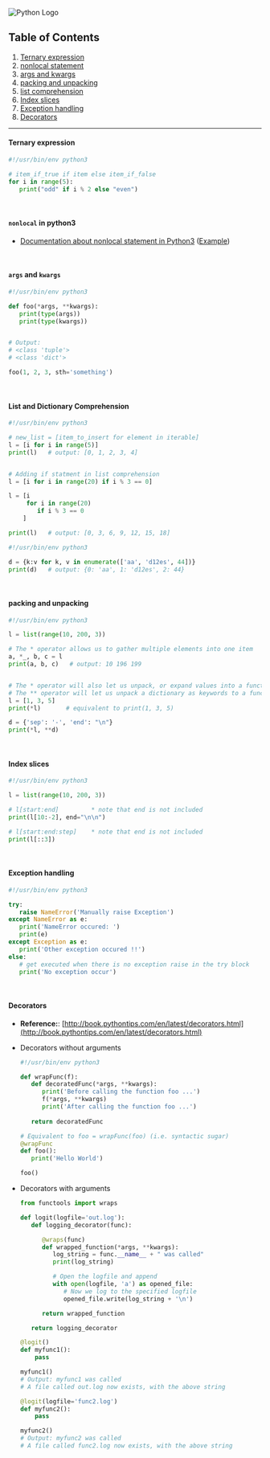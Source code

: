 ![Python Logo](https://www.python.org/static/community_logos/python-logo.png)

## Table of Contents
1. [Ternary expression](https://github.com/ZeroSword-X/programming/tree/master/python/advanced#ternary-expression)
1. [nonlocal statement](https://github.com/ZeroSword-X/programming/tree/master/python/advanced#nonlocal-in-python3)
1. [args and kwargs](https://github.com/ZeroSword-X/programming/tree/master/python/advanced#args-and-kwargs)
1. [packing and unpacking](https://github.com/ZeroSword-X/programming/tree/master/python/advanced#packing-and-unpacking)
1. [list comprehension](https://github.com/ZeroSword-X/programming/tree/master/python/advanced#list-and-dictionary-comprehension)
1. [Index slices](https://github.com/ZeroSword-X/programming/tree/master/python/advanced#index-slices)
1. [Exception handling](https://github.com/ZeroSword-X/programming/tree/master/python/advanced#exception-handling)
1. [Decorators](https://github.com/ZeroSword-X/programming/tree/master/python/advanced#decorators)

---

#### Ternary expression

```python
#!/usr/bin/env python3

# item_if_true if item else item_if_false
for i in range(5):
   print("odd" if i % 2 else "even")
```

<br>

#### `nonlocal` in python3

- [Documentation about nonlocal statement in Python3](https://docs.python.org/3/reference/simple_stmts.html#grammar-token-nonlocal-stmt) ([Example](https://www.cnblogs.com/z360519549/p/5172020.html))

<br>

#### `args` and `kwargs`

```python
#!/usr/bin/env python3

def foo(*args, **kwargs):
   print(type(args))
   print(type(kwargs))


# Output:
# <class 'tuple'>
# <class 'dict'>

foo(1, 2, 3, sth='something')    
```

<br>

#### List and Dictionary Comprehension

```python
#!/usr/bin/env python3

# new_list = [item_to_insert for element in iterable]
l = [i for i in range(5)]
print(l)   # output: [0, 1, 2, 3, 4]


# Adding if statment in list comprehension
l = [i for i in range(20) if i % 3 == 0]

l = [i
     for i in range(20)
        if i % 3 == 0
    ]

print(l)   # output: [0, 3, 6, 9, 12, 15, 18]
```

```python
#!/usr/bin/env python3

d = {k:v for k, v in enumerate(['aa', 'd12es', 44])}
print(d)   # output: {0: 'aa', 1: 'd12es', 2: 44}
```

<br>

#### packing and unpacking

```python
#!/usr/bin/env python3

l = list(range(10, 200, 3))

# The * operator allows us to gather multiple elements into one item
a, *_, b, c = l
print(a, b, c)   # output: 10 196 199


# The * operator will also let us unpack, or expand values into a function's arguments
# The ** operator will let us unpack a dictionary as keywords to a function
l = [1, 3, 5]
print(*l)       # equivalent to print(1, 3, 5)

d = {'sep': '-', 'end': "\n"}
print(*l, **d)  
```

<br>

#### Index slices

```python
#!/usr/bin/env python3

l = list(range(10, 200, 3))

# l[start:end]         * note that end is not included
print(l[10:-2], end="\n\n")

# l[start:end:step]    * note that end is not included
print(l[::3])
```

<br>

#### Exception handling

```python
#!/usr/bin/env python3

try:
   raise NameError('Manually raise Exception')
except NameError as e:
   print('NameError occured: ')
   print(e)
except Exception as e:
   print('Other exception occured !!')
else:
   # get executed when there is no exception raise in the try block
   print('No exception occur')
```

<br>

#### Decorators

-   **Reference:**: [http://book.pythontips.com/en/latest/decorators.html](http://book.pythontips.com/en/latest/decorators.html)

-   Decorators without arguments

    ```python
    #!/usr/bin/env python3
    
    def wrapFunc(f):
       def decoratedFunc(*args, **kwargs):
          print('Before calling the function foo ...')
          f(*args, **kwargs)
          print('After calling the function foo ...')
       
       return decoratedFunc
    
    # Equivalent to foo = wrapFunc(foo) (i.e. syntactic sugar)
    @wrapFunc
    def foo():
       print('Hello World')
    
    foo()
    ```

-   Decorators with arguments 

    ```python
    from functools import wraps
    
    def logit(logfile='out.log'):
       def logging_decorator(func):
    
          @wraps(func)
          def wrapped_function(*args, **kwargs):
             log_string = func.__name__ + " was called"
             print(log_string)
    
             # Open the logfile and append
             with open(logfile, 'a') as opened_file:
                # Now we log to the specified logfile
                opened_file.write(log_string + '\n')
    
          return wrapped_function
    
       return logging_decorator
    
    @logit()
    def myfunc1():
        pass
    
    myfunc1()
    # Output: myfunc1 was called
    # A file called out.log now exists, with the above string
    
    @logit(logfile='func2.log')
    def myfunc2():
        pass
    
    myfunc2()
    # Output: myfunc2 was called
    # A file called func2.log now exists, with the above string
    ```
